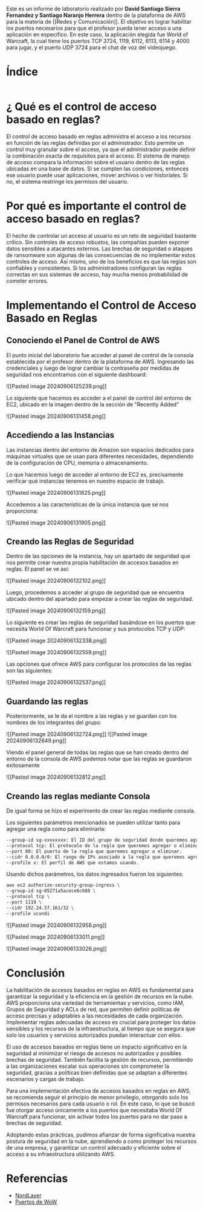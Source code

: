 Este es un informe de laboratorio realizado por **David Santiago Sierra Fernandez y Santiago Naranjo Herrera** dentro de la plataforma de AWS para la materia de [[Redes y Comunicación]]. El objetivo es lograr habilitar los puertos necesarios para que el profesor pueda tener acceso a una aplicación en específico. En este caso, la aplicación elegida fue World of Warcraft, la cual tiene los puertos TCP 3724, 1119, 6112, 6113, 6114 y 4000 para jugar, y el puerto UDP 3724 para el chat de voz del videojuego.

# Índice

```table-of-contents
```

# ¿ Qué es el control de acceso basado en reglas?
El control de acceso basado en reglas administra el acceso a los recursos en función de las reglas definidas por el administrador. Esto permite un control muy granular sobre el acceso, ya que el administrador puede definir la combinación exacta de requisitos para el acceso.  El sistema de manejo de acceso compara la información sobre el usuario dentro de las reglas ubicadas en una base de datos. Si se cumplen las condiciones, entonces ese usuario puede usar aplicaciones, mover archivos o ver historiales. Si no, el sistema restringe los permisos del usuario.

# Por qué es importante el control de acceso basado en reglas?
El hecho de controlar un acceso al usuario es un reto de seguridad bastante crítico. Sin controles de acceso robustos, las compañías pueden exponer datos sensibles a atacantes externos. Las brechas de seguridad o ataques de ransomware son algunas de las consecuencias de no implementar estos controles de acceso. Así mismo, uno de los beneficios es que las reglas son confiables y consistentes. Si los administradores configuran las reglas correctas en sus sistemas de acceso, hay mucha menos probabilidad de cometer errores.

# Implementando el Control de Acceso Basado en Reglas

## Conociendo el Panel de Control de AWS

El punto inicial del laboratorio fue acceder al panel de control de la consola establecida por el profesor dentro de la plataforma de AWS. Ingresando las credenciales y luego de lograr cambiar la contraseña por medidas de seguridad nos encontramos con el siguiente dashboard:

![[Pasted image 20240906125239.png]]

Lo siguiente que hacemos es acceder a el panel de control del entorno de EC2, ubicado en la imagen dentro de la sección de "Recently Added"

![[Pasted image 20240906131458.png]]
## Accediendo a las Instancias
Las instancias dentro del entorno de Amazon son espacios dedicados para máquinas virtuales que se usan para diferentes necesidades, dependiendo de la configuración de CPU, memoria o almacenamiento.

Lo que hacemos luego de acceder al entorno de EC2 es, precisamente verificar qué instancias tenemos en nuestro espacio de trabajo.

![[Pasted image 20240906131825.png]]

Accedemos a las características de la única instancia que se nos proporciona:

![[Pasted image 20240906131905.png]]
## Creando las Reglas de Seguridad
Dentro de las opciones de la instancia, hay un apartado de seguridad que nos permite crear nuestra propia habilitación de accesos basados en reglas. El panel se ve así:

![[Pasted image 20240906132102.png]]

Luego, procedemos a acceder al grupo de seguridad que se encuentra ubicado dentro del apartado para empezar a crear las reglas de seguridad.

![[Pasted image 20240906132159.png]]

Lo siguiente es crear las reglas de seguridad basándose en los puertos que necesita World Of Warcraft para funcionar y sus protocolos TCP y UDP:

![[Pasted image 20240906132338.png]]

![[Pasted image 20240906132559.png]]

Las opciones que ofrece AWS para configurar los protocolos de las reglas son las siguientes:

![[Pasted image 20240906132537.png]]

## Guardando las reglas

Posteriormente, se le da el nombre a las reglas y se guardan con los nombres de los integrantes del grupo:

![[Pasted image 20240906132724.png]]
![[Pasted image 20240906132649.png]]

Viendo el panel general de todas las reglas que se han creado dentro del entorno de la consola de AWS podemos notar que las reglas se guardaron exitosamente

![[Pasted image 20240906132812.png]]

## Creando las reglas mediante Consola

De igual forma se hizo el experimento de crear las reglas mediante consola.


Los siguientes parámetros mencionados se pueden utilizar tanto para agregar una regla como para eliminarla:

```bash
--group-id sg-xxxxxxxx: El ID del grupo de seguridad donde queremos agregar o eliminar la regla.
--protocol tcp: El protocolo de la regla que queremos agregar o eliminar (en este caso TCP).
--port 80: El puerto de la regla que queremos agregar o eliminar.
--cidr 0.0.0.0/0: El rango de IPs asociado a la regla que queremos agregar o eliminar.
--profile x: El perfil de AWS que estamos usando.
```

Usando dichos parámetros, los datos ingresados fueron los siguientes:

```bash
aws ec2 authorize-security-group-ingress \         
--group-id sg-05271a5acece6c688 \
--protocol tcp \
--port 1119 \
--cidr 192.24.57.161/32 \
--profile ucundi
```

![[Pasted image 20240906132958.png]]

![[Pasted image 20240906133011.png]]

![[Pasted image 20240906133026.png]]

# Conclusión
La habilitación de accesos basados en reglas en AWS es fundamental para garantizar la seguridad y la eficiencia en la gestión de recursos en la nube. AWS proporciona una variedad de herramientas y servicios, como IAM, Grupos de Seguridad y ACLs de red, que permiten definir políticas de acceso precisas y adaptables a las necesidades de cada organización. Implementar reglas adecuadas de acceso es crucial para proteger los datos sensibles y los recursos de la infraestructura, al tiempo que se asegura que solo los usuarios y servicios autorizados puedan interactuar con ellos.

El uso de accesos basados en reglas tiene un impacto significativo en la seguridad al minimizar el riesgo de accesos no autorizados y posibles brechas de seguridad. También facilita la gestión de recursos, permitiendo a las organizaciones escalar sus operaciones sin comprometer la seguridad, gracias a políticas bien definidas que se adaptan a diferentes escenarios y cargas de trabajo.

Para una implementación efectiva de accesos basados en reglas en AWS, se recomienda seguir el principio de menor privilegio, otorgando solo los permisos necesarios para cada usuario o rol. En este caso, lo que se buscó fue otorgar acceso únicamente a los puertos que necesitaba World Of Warcraft para funcionar, sin activar todos los puertos para no dar paso a brechas de seguridad.

Adoptando estas prácticas, pudimos afianzar de forma significativa nuestra postura de seguridad en la nube, aprendiendo a como proteger los recursos de una empresa, y garantizar un control adecuado y eficiente sobre el acceso a su infraestructura utilizando AWS.
# Referencias
- [NordLayer](https://nordlayer.com/learn/access-control/rule-based-access-control/)
- [Puertos de WoW](https://eu.forums.blizzard.com/en/wow/t/can-anyone-share-wows-ports/155203/2)

